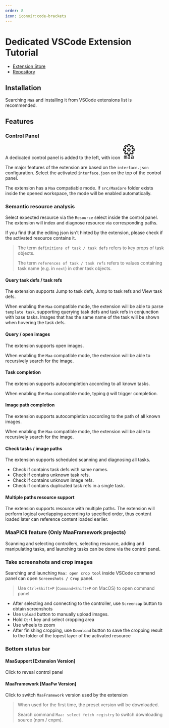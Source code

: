 ```yaml
---
order: 8
icon: iconoir:code-brackets
---
```


# Dedicated VSCode Extension Tutorial

* [Extension Store](https://marketplace.visualstudio.com/items?itemName=nekosu.maa-support)
* [Repository](https://github.com/neko-para/maa-support-extension)

## Installation

Searching `Maa` and installing it from VSCode extensions list is recommended.

## Features

### Control Panel

A dedicated control panel is added to the left, with icon ![MaaSupport ControlPanel](/images/maa-support-panel.svg)

The major features of the extension are based on the `interface.json` configuration. Select the activated `interface.json` on the top of the control panel.

The extension has a `Maa` compatiable mode. If `src/MaaCore` folder exists inside the opened workspace, the mode will be enabled automatically.

### Semantic resource analysis

Select expected resource via the `Resource` select inside the control panel. The extension will index and diagnose resource via corresponding paths.

If you find that the editing json isn't hinted by the extension, please check if the activated resource contains it.

> The term `definitions of task / task defs` refers to key props of task objects.
>
> The term `references of task / task refs` refers to values containing task name (e.g. in `next`) in other task objects.

#### Query task defs / task refs

The extension supports Jump to task defs, Jump to task refs and View task defs.

When enabling the `Maa` compatible mode, the extension will be able to parse `template task`, supporting querying task defs and task refs in conjunction with base tasks. Images that has the same name of the task will be shown when hovering the task defs.

#### Query / open images

The extension supports open images.

When enabling the `Maa` compatible mode, the extension will be able to recursively search for the image.

#### Task completion

The extension supports autocompletion according to all known tasks.

When enabling the `Maa` compatible mode, typing `@` will trigger completion.

#### Image path completion

The extension supports autocompletion according to the path of all known images.

When enabling the `Maa` compatible mode, the extension will be able to recursively search for the image.

#### Check tasks / image paths

The extension supports scheduled scanning and diagnosing all tasks.

* Check if contains task defs with same names.
* Check if contains unknown task refs.
* Check if contains unknown image refs.
* Check if contains duplicated task refs in a single task.

#### Multiple paths resource support

The extension supports resource with multiple paths. The extension will perform logical overlapping according to specified order, thus content loaded later can reference content loaded earlier.

### MaaPiCli feature (Only MaaFramework projects)

Scanning and selecting controllers, selecting resource, adding and manipulating tasks, and launching tasks can be done via the control panel.

### Take screenshots and crop images

Searching and launching `Maa: open crop tool` inside VSCode command panel can open `Screenshots / Crop` panel.

> Use `Ctrl+Shift+P` (`Command+Shift+P` on MacOS) to open command panel

* After selecting and connecting to the controller, use `Screencap` button to obtain screenshots
* Use `Upload` button to manually upload images.
* Hold `Ctrl` key and select cropping area
* Use wheels to zoom
* After finishing cropping, use `Download` button to save the cropping result to the folder of the topest layer of the activated resource

### Bottom status bar

#### MaaSupport \[Extension Version\]

Click to reveal control panel

#### MaaFramework \[MaaFw Version\]

Click to switch `MaaFramework` version used by the extension

> When used for the first time, the preset version will be downloaded.
>
> Search command `Maa: select fetch registry` to switch downloading source (npm / cnpm).
